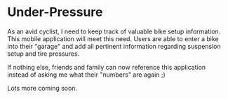 # Under-Pressure

As an avid cyclist, I need to keep track of valuable bike setup information. This mobile application will meet this need.
Users are able to enter a bike into their "garage" and add all pertinent information regarding suspension setup
and tire pressures.

If nothing else, friends and family can now reference this application instead of asking me what their "numbers" are again ;)

Lots more coming soon.
